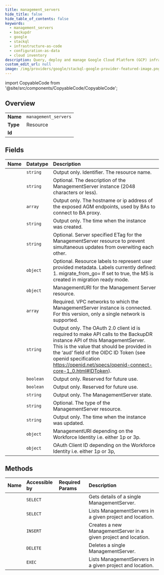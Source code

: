 ```yaml
---
title: management_servers
hide_title: false
hide_table_of_contents: false
keywords:
  - management_servers
  - backupdr
  - google    
  - stackql
  - infrastructure-as-code
  - configuration-as-data
  - cloud inventory
description: Query, deploy and manage Google Cloud Platform (GCP) infrastructure and resources using SQL
custom_edit_url: null
image: /img/providers/google/stackql-google-provider-featured-image.png
---
```


import CopyableCode from '@site/src/components/CopyableCode/CopyableCode';




## Overview
<table><tbody>
<tr><td><b>Name</b></td><td><code>management_servers</code></td></tr>
<tr><td><b>Type</b></td><td>Resource</td></tr>
<tr><td><b>Id</b></td><td><CopyableCode code="google.backupdr.management_servers" /></td></tr>
</tbody></table>

## Fields
| Name | Datatype | Description |
|:-----|:---------|:------------|
| <CopyableCode code="name" /> | `string` | Output only. Identifier. The resource name. |
| <CopyableCode code="description" /> | `string` | Optional. The description of the ManagementServer instance (2048 characters or less). |
| <CopyableCode code="baProxyUri" /> | `array` | Output only. The hostname or ip address of the exposed AGM endpoints, used by BAs to connect to BA proxy. |
| <CopyableCode code="createTime" /> | `string` | Output only. The time when the instance was created. |
| <CopyableCode code="etag" /> | `string` | Optional. Server specified ETag for the ManagementServer resource to prevent simultaneous updates from overwiting each other. |
| <CopyableCode code="labels" /> | `object` | Optional. Resource labels to represent user provided metadata. Labels currently defined: 1. migrate_from_go= If set to true, the MS is created in migration ready mode. |
| <CopyableCode code="managementUri" /> | `object` | ManagementURI for the Management Server resource. |
| <CopyableCode code="networks" /> | `array` | Required. VPC networks to which the ManagementServer instance is connected. For this version, only a single network is supported. |
| <CopyableCode code="oauth2ClientId" /> | `string` | Output only. The OAuth 2.0 client id is required to make API calls to the BackupDR instance API of this ManagementServer. This is the value that should be provided in the ‘aud’ field of the OIDC ID Token (see openid specification https://openid.net/specs/openid-connect-core-1_0.html#IDToken). |
| <CopyableCode code="satisfiesPzi" /> | `boolean` | Output only. Reserved for future use. |
| <CopyableCode code="satisfiesPzs" /> | `boolean` | Output only. Reserved for future use. |
| <CopyableCode code="state" /> | `string` | Output only. The ManagementServer state. |
| <CopyableCode code="type" /> | `string` | Optional. The type of the ManagementServer resource. |
| <CopyableCode code="updateTime" /> | `string` | Output only. The time when the instance was updated. |
| <CopyableCode code="workforceIdentityBasedManagementUri" /> | `object` | ManagementURI depending on the Workforce Identity i.e. either 1p or 3p. |
| <CopyableCode code="workforceIdentityBasedOauth2ClientId" /> | `object` | OAuth Client ID depending on the Workforce Identity i.e. either 1p or 3p, |
## Methods
| Name | Accessible by | Required Params | Description |
|:-----|:--------------|:----------------|:------------|
| <CopyableCode code="get" /> | `SELECT` | <CopyableCode code="locationsId, managementServersId, projectsId" /> | Gets details of a single ManagementServer. |
| <CopyableCode code="list" /> | `SELECT` | <CopyableCode code="locationsId, projectsId" /> | Lists ManagementServers in a given project and location. |
| <CopyableCode code="create" /> | `INSERT` | <CopyableCode code="locationsId, projectsId" /> | Creates a new ManagementServer in a given project and location. |
| <CopyableCode code="delete" /> | `DELETE` | <CopyableCode code="locationsId, managementServersId, projectsId" /> | Deletes a single ManagementServer. |
| <CopyableCode code="_list" /> | `EXEC` | <CopyableCode code="locationsId, projectsId" /> | Lists ManagementServers in a given project and location. |
